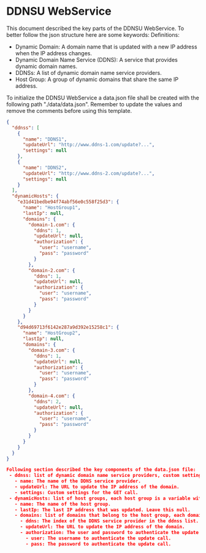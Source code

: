# DDNSU WebService
This document described the key parts of the DDNSU WebService. To better follow the json structure here are some keywords:
Definitions:
 - Dynamic Domain: A domain name that is updated with a new IP address when the IP address changes.
 - Dynamic Domain Name Service (DDNS): A service that provides dynamic domain names.
 - DDNSs: A list of dynamic domain name service providers.
 - Host Group: A group of dynamic domains that share the same IP address.

To initialize the DDNSU WebService a data.json file shall be created with the following path "./data/data.json". Remember to update the values and remove the comments before using this template.

```json
{
  "ddnss": [
    {
      "name": "DDNS1",
      "updateUrl": "http://www.ddns-1.com/update?...",
      "settings": null
    },
    {
      "name": "DDNS2",
      "updateUrl": "http://www.ddns-2.com/update?...",
      "settings": null
    }
  ],
  "dynamicHosts": {
    "e31d41bedbe94f74abf56e0c558f25d3": {
      "name": "HostGroup1",
      "lastIp": null,
      "domains": {
        "domain-1.com": {
          "ddns": 1,
          "updateUrl": null,
          "authorization": {
            "user": "username",
            "pass": "password"
          }
        },
        "domain-2.com": {
          "ddns": 1,
          "updateUrl": null,
          "authorization": {
            "user": "username",
            "pass": "password"
          }
        }
      }
    },
    "d94d69713f6142e287a9d392e15258c1": {
      "name": "HostGroup2",
      "lastIp": null,
      "domains": {
        "domain-3.com": {
          "ddns": 1,
          "updateUrl": null,
          "authorization": {
            "user": "username",
            "pass": "password"
          }
        },
        "domain-4.com": {
          "ddns": 2,
          "updateUrl": null,
          "authorization": {
            "user": "username",
            "pass": "password"
          }
        }
      }
    }
  }
}

Following section described the key components of the data.json file:
 - ddnss: list of dynamic domain name service providers, custom settings for GET call and also their update url template including the following placeholders: <user>, <pass>, <domain>, <ip>. Each ddns entry in the list conains the following info:
   - name: The name of the DDNS service provider.
   - updateUrl: The URL to update the IP address of the domain.
   - settings: Custom settings for the GET call.
 - dynamicHosts: list of host groups, each host group is a variable with a lowercase GUID without dash and contains the following info:
   - name: The name of the host group.
   - lastIp: The last IP address that was updated. Leave this null.
   - domains: list of domains that belong to the host group, each domain is a variable with the name of the domain as key and contains the following info:
     - ddns: The index of the DDNS service provider in the ddnss list.
     - updateUrl: The URL to update the IP address of the domain.
     - authorization: The user and password to authenticate the update call. The authorization include the following fields:
       - user: The username to authenticate the update call.
       - pass: The password to authenticate the update call.